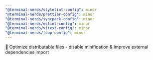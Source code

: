 ```yaml
---
"@terminal-nerds/stylelint-config": minor
"@terminal-nerds/prettier-config": minor
"@terminal-nerds/syncpack-config": minor
"@terminal-nerds/eslint-config": minor
"@terminal-nerds/vitest-config": minor
"@terminal-nerds/tsup-config": minor
---
```


🔧 Optimize distributable files - disable minification & improve external dependencies import

